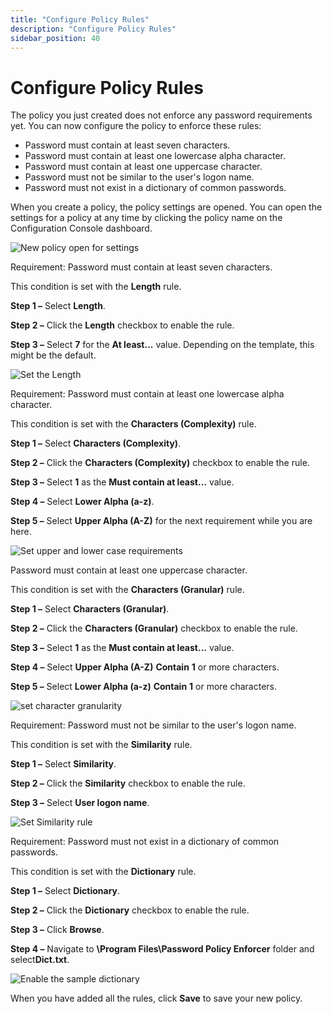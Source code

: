 ```yaml
---
title: "Configure Policy Rules"
description: "Configure Policy Rules"
sidebar_position: 40
---
```


# Configure Policy Rules

The policy you just created does not enforce any password requirements yet. You can now configure
the policy to enforce these rules:

- Password must contain at least seven characters.
- Password must contain at least one lowercase alpha character.
- Password must contain at least one uppercase character.
- Password must not be similar to the user's logon name.
- Password must not exist in a dictionary of common passwords.

When you create a policy, the policy settings are opened. You can open the settings for a policy at
any time by clicking the policy name on the Configuration Console dashboard.

![New policy open for settings](/images/passwordpolicyenforcer/11.0/evaluation/newpolicysettings.webp)

Requirement: Password must contain at least seven characters.

This condition is set with the **Length** rule.

**Step 1 –** Select **Length**.

**Step 2 –** Click the **Length** checkbox to enable the rule.

**Step 3 –** Select **7** for the **At least...** value. Depending on the template, this might be
the default.

![Set the Length](/images/passwordpolicyenforcer/11.0/evaluation/evallength.webp)

Requirement: Password must contain at least one lowercase alpha character.

This condition is set with the **Characters (Complexity)** rule.

**Step 1 –** Select **Characters (Complexity)**.

**Step 2 –** Click the **Characters (Complexity)** checkbox to enable the rule.

**Step 3 –** Select **1** as the **Must contain at least...** value.

**Step 4 –** Select **Lower Alpha (a-z)**.

**Step 5 –** Select **Upper Alpha (A-Z)** for the next requirement while you are here.

![Set upper and lower case requirements](/images/passwordpolicyenforcer/11.0/evaluation/evalchars.webp)

Password must contain at least one uppercase character.

This condition is set with the **Characters (Granular)** rule.

**Step 1 –** Select **Characters (Granular)**.

**Step 2 –** Click the **Characters (Granular)** checkbox to enable the rule.

**Step 3 –** Select **1** as the **Must contain at least...** value.

**Step 4 –** Select **Upper Alpha (A-Z)** **Contain** **1** or more characters.

**Step 5 –** Select **Lower Alpha (a-z)** **Contain** **1** or more characters.

![set character granularity](/images/passwordpolicyenforcer/11.0/evaluation/evalcharsgran.webp)

Requirement: Password must not be similar to the user's logon name.

This condition is set with the **Similarity** rule.

**Step 1 –** Select **Similarity**.

**Step 2 –** Click the **Similarity** checkbox to enable the rule.

**Step 3 –** Select **User logon name**.

![Set Similarity rule](/images/passwordpolicyenforcer/11.0/evaluation/evalsimilarity.webp)

Requirement: Password must not exist in a dictionary of common passwords.

This condition is set with the **Dictionary** rule.

**Step 1 –** Select **Dictionary**.

**Step 2 –** Click the **Dictionary** checkbox to enable the rule.

**Step 3 –** Click **Browse**.

**Step 4 –** Navigate to **\Program Files\Password Policy Enforcer** folder and select**Dict.txt**.

![Enable the sample dictionary](/images/passwordpolicyenforcer/11.0/evaluation/evaldict.webp)

When you have added all the rules, click **Save** to save your new policy.
